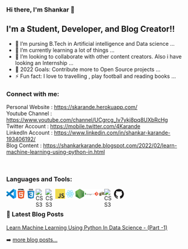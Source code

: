 ### Hi there, I'm Shankar 👋 

## I'm a Student, Developer, and Blog Creator!!

- 🔭 I’m pursing B.Tech in Artificial intelligence and Data science ...
- 🌱 I’m currently learning a lot of things ...
- 👯 I’m looking to collaborate with other content creators. Also i have looking an Internship ...
- 🥅 2022 Goals: Contribute more to Open Source projects ...
- ⚡ Fun fact: I love to travelling , play football and reading books ...


### Connect with me:

  Personal Website : https://skarande.herokuapp.com/ <br />
  Youtube Channel : https://www.youtube.com/channel/UCgrcg_Iv7ykj8pq8UXbRcHg<br />
  Twitter Account : https://mobile.twitter.com/4Karande<br />
  LinkedIn Account : https://www.linkedin.com/in/shankar-karande-193406192/<br />
  Blog Content : https://shankarkarande.blogspot.com/2022/02/learn-machine-learning-using-python-in.html
                           
<!-- 
<img align="left" alt=" " width="22px" src="https://skarande.herokuapp.com"/>
<img align="left" alt="" width="22px" src="https://www.youtube.com/channel/UCgrcg_Iv7ykj8pq8UXbRcHg"/>
<img align="left" alt="" width="22px" src="https://mobile.twitter.com/4Karande"/>
<img align="left" alt="" width="22px" src="https://www.linkedin.com/in/shankar-karande-193406192/" />
<img align="left" alt="" width="22px" src="https://shankarkarande.blogspot.com/2022/02/learn-machine-learning-using-python-in.html" /> -->

<br />

### Languages and Tools:

<img align="left" alt="Visual Studio Code" width="26px" src="https://raw.githubusercontent.com/github/explore/80688e429a7d4ef2fca1e82350fe8e3517d3494d/topics/visual-studio-code/visual-studio-code.png" />

<img align="left" alt="HTML5" width="26px" src="https://raw.githubusercontent.com/github/explore/80688e429a7d4ef2fca1e82350fe8e3517d3494d/topics/html/html.png" />

<img align="left" alt="CSS3" width="26px" src="https://raw.githubusercontent.com/github/explore/80688e429a7d4ef2fca1e82350fe8e3517d3494d/topics/css/css.png" />
<img align="left" alt="CSS3" width="26px" src="https://logos-download.com/wp-content/uploads/2016/10/Python_logo_icon.png"/>

<img align="left" alt="CSS3" width="26px" src="https://cdn.freebiesupply.com/logos/large/2x/flask-logo-png-transparent.png"/>

<img align="left" alt="JavaScript" width="26px" src="https://raw.githubusercontent.com/github/explore/80688e429a7d4ef2fca1e82350fe8e3517d3494d/topics/javascript/javascript.png" />

<img align="left" alt="React" width="26px" src="https://raw.githubusercontent.com/github/explore/80688e429a7d4ef2fca1e82350fe8e3517d3494d/topics/react/react.png" />

<img align="left" alt="Node.js" width="26px" src="https://raw.githubusercontent.com/github/explore/80688e429a7d4ef2fca1e82350fe8e3517d3494d/topics/nodejs/nodejs.png" />

<img align="left" alt="MongoDB" width="26px" src="https://raw.githubusercontent.com/github/explore/80688e429a7d4ef2fca1e82350fe8e3517d3494d/topics/mongodb/mongodb.png" />

<img align="left" alt="Git" width="26px" src="https://raw.githubusercontent.com/github/explore/80688e429a7d4ef2fca1e82350fe8e3517d3494d/topics/git/git.png" />

<img align="left" alt="CSS3" width="26px" src="https://seeklogo.com/images/T/tensorflow-logo-AE5100E55E-seeklogo.com.png"/>

<img align="left" alt="GitHub" width="26px" src="https://raw.githubusercontent.com/github/explore/78df643247d429f6cc873026c0622819ad797942/topics/github/github.png" />
<br />
<br />

### 📕 Latest Blog Posts 

[Learn Machine Learning Using Python In Data Science - (Part -1)](https://shankarkarande.blogspot.com/2022/02/learn-machine-learning-using-python-in.html)
<br />

➡️ [more blog posts...](https://shankarkarande.blogspot.com/2022/02/learn-machine-learning-using-python-in.html)



